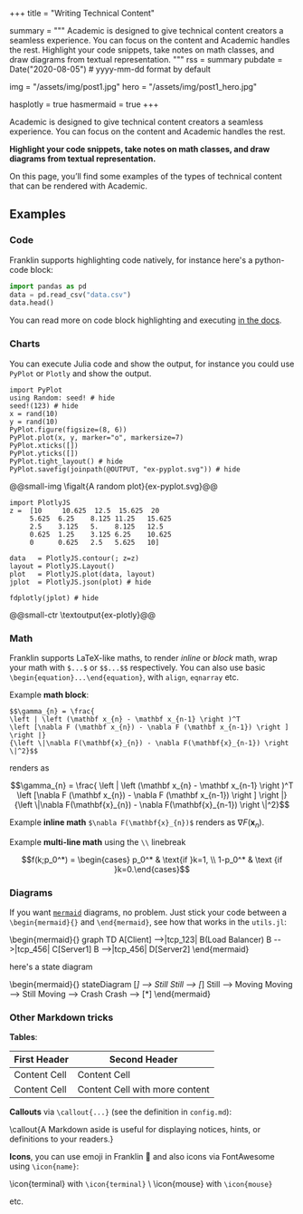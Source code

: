 +++
title = "Writing Technical Content"

summary = """
  Academic is designed to give technical content creators a seamless experience. You can focus on the content and Academic handles the rest. Highlight your code snippets, take notes on math classes, and draw diagrams from textual representation.
  """
rss = summary
pubdate = Date("2020-08-05") # yyyy-mm-dd format by default

img = "/assets/img/post1.jpg"
hero = "/assets/img/post1_hero.jpg"

hasplotly = true
hasmermaid = true
+++

Academic is designed to give technical content creators a seamless experience. You can focus on the content and Academic handles the rest.

**Highlight your code snippets, take notes on math classes, and draw diagrams from textual representation.**

On this page, you’ll find some examples of the types of technical content that can be rendered with Academic.

## Examples

### Code

Franklin supports highlighting code natively, for instance here's a python-code block:

```python
import pandas as pd
data = pd.read_csv("data.csv")
data.head()
```

You can read more on code block highlighting and executing [in the docs](https://franklinjl.org/code/).

### Charts

You can execute Julia code and show the output, for instance you could use `PyPlot` or `Plotly` and show the output.

```julia:ex-pyplot
import PyPlot
using Random: seed! # hide
seed!(123) # hide
x = rand(10)
y = rand(10)
PyPlot.figure(figsize=(8, 6))
PyPlot.plot(x, y, marker="o", markersize=7)
PyPlot.xticks([])
PyPlot.yticks([])
PyPlot.tight_layout() # hide
PyPlot.savefig(joinpath(@OUTPUT, "ex-pyplot.svg")) # hide
```

@@small-img \figalt{A random plot}{ex-pyplot.svg}@@

```julia:ex-plotly
import PlotlyJS
z =  [10     10.625  12.5  15.625  20
     5.625  6.25    8.125 11.25   15.625
     2.5    3.125   5.    8.125   12.5
     0.625  1.25    3.125 6.25    10.625
     0      0.625   2.5   5.625   10]

data   = PlotlyJS.contour(; z=z)
layout = PlotlyJS.Layout()
plot   = PlotlyJS.plot(data, layout)
jplot  = PlotlyJS.json(plot) # hide

fdplotly(jplot) # hide
```
@@small-ctr \textoutput{ex-plotly}@@

### Math

Franklin supports LaTeX-like maths, to render _inline_ or _block_ math, wrap your math with `$...$` or `$$...$$` respectively.
You can also use basic `\begin{equation}...\end{equation}`, with `align`, `eqnarray` etc.

Example **math block**:

```plaintext
$$\gamma_{n} = \frac{
\left | \left (\mathbf x_{n} - \mathbf x_{n-1} \right )^T
\left [\nabla F (\mathbf x_{n}) - \nabla F (\mathbf x_{n-1}) \right ] \right |}
{\left \|\nabla F(\mathbf{x}_{n}) - \nabla F(\mathbf{x}_{n-1}) \right \|^2}$$
```

renders as

$$\gamma_{n} = \frac{
\left | \left (\mathbf x_{n} - \mathbf x_{n-1} \right )^T
\left [\nabla F (\mathbf x_{n}) - \nabla F (\mathbf x_{n-1}) \right ] \right |}
{\left \|\nabla F(\mathbf{x}_{n}) - \nabla F(\mathbf{x}_{n-1}) \right \|^2}$$

Example **inline math** `$\nabla F(\mathbf{x}_{n})$` renders as $\nabla F(\mathbf{x}_{n})$.

Example **multi-line math** using the `\\` linebreak

$$f(k;p_0^*) = \begin{cases} p_0^* & \text{if }k=1, \\
1-p_0^* & \text {if }k=0.\end{cases}$$

### Diagrams

If you want [`mermaid`](https://mermaid-js.github.io/mermaid/#/) diagrams, no problem. Just stick your code between a `\begin{mermaid}{}` and `\end{mermaid}`, see how that works in the `utils.jl`:

\begin{mermaid}{}
graph TD
A[Client] -->|tcp_123| B(Load Balancer)
B -->|tcp_456| C[Server1]
B -->|tcp_456| D[Server2]
\end{mermaid}

here's a state diagram

\begin{mermaid}{}
stateDiagram
[*] --> Still
Still --> [*]
Still --> Moving
Moving --> Still
Moving --> Crash
Crash --> [*]
\end{mermaid}

### Other Markdown tricks

**Tables**:

| First Header  | Second Header |
| ------------- | ------------- |
| Content Cell  | Content Cell  |
| Content Cell  | Content Cell with more content |

**Callouts** via `\callout{...}` (see the definition in `config.md`):

\callout{A Markdown aside is useful for displaying notices, hints, or definitions to your readers.}

**Icons**, you can use emoji in Franklin 🚚 and also icons via FontAwesome using `\icon{name}`:

\icon{terminal} with `\icon{terminal}` \\
\icon{mouse} with `\icon{mouse}`

etc.
